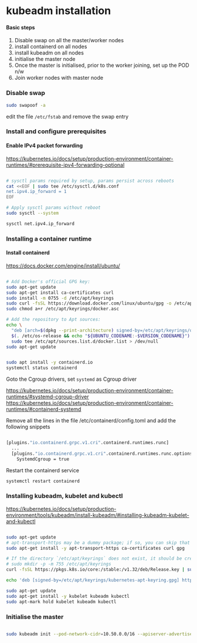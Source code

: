 # kubeadm installation

#### Basic steps

1. Disable swap on all the master/worker nodes
1. install containerd on all nodes
2. install kubeadm on all nodes
3. initialise the master node
4. Once the master is initialised, prior to the worker joining, set up the POD n/w
5. Join worker nodes with master node



### Disable swap

``` bash
sudo swapoof -a
```

edit the file `/etc/fstab` and remove the swap entry


### Install and configure prerequisites

#### Enable IPv4 packet forwarding

https://kubernetes.io/docs/setup/production-environment/container-runtimes/#prerequisite-ipv4-forwarding-optional

``` bash

# sysctl params required by setup, params persist across reboots
cat <<EOF | sudo tee /etc/sysctl.d/k8s.conf
net.ipv4.ip_forward = 1
EOF

# Apply sysctl params without reboot
sudo sysctl --system

sysctl net.ipv4.ip_forward

```

### Installing a container runtime

#### Install containerd

https://docs.docker.com/engine/install/ubuntu/

``` bash

# Add Docker's official GPG key:
sudo apt-get update
sudo apt-get install ca-certificates curl
sudo install -m 0755 -d /etc/apt/keyrings
sudo curl -fsSL https://download.docker.com/linux/ubuntu/gpg -o /etc/apt/keyrings/docker.asc
sudo chmod a+r /etc/apt/keyrings/docker.asc

# Add the repository to Apt sources:
echo \
  "deb [arch=$(dpkg --print-architecture) signed-by=/etc/apt/keyrings/docker.asc] https://download.docker.com/linux/ubuntu \
  $(. /etc/os-release && echo "${UBUNTU_CODENAME:-$VERSION_CODENAME}") stable" | \
  sudo tee /etc/apt/sources.list.d/docker.list > /dev/null
sudo apt-get update

```

``` bash

sudo apt install -y containerd.io
systemctl status containerd

```

Goto the Cgroup drivers, set `systemd` as Cgroup driver

https://kubernetes.io/docs/setup/production-environment/container-runtimes/#systemd-cgroup-driver
https://kubernetes.io/docs/setup/production-environment/container-runtimes/#containerd-systemd

Remove all the lines in the file /etc/containerd/config.toml and add the following snippets 

``` bash

[plugins."io.containerd.grpc.v1.cri".containerd.runtimes.runc]
  ...
  [plugins."io.containerd.grpc.v1.cri".containerd.runtimes.runc.options]
    SystemdCgroup = true
```

Restart the containerd service

``` bash
systemctl restart containerd
```

### Installing kubeadm, kubelet and kubectl

https://kubernetes.io/docs/setup/production-environment/tools/kubeadm/install-kubeadm/#installing-kubeadm-kubelet-and-kubectl

``` bash

sudo apt-get update
# apt-transport-https may be a dummy package; if so, you can skip that package
sudo apt-get install -y apt-transport-https ca-certificates curl gpg

# If the directory `/etc/apt/keyrings` does not exist, it should be created before the curl command, read the note below.
# sudo mkdir -p -m 755 /etc/apt/keyrings
curl -fsSL https://pkgs.k8s.io/core:/stable:/v1.32/deb/Release.key | sudo gpg --dearmor -o /etc/apt/keyrings/kubernetes-apt-keyring.gpg
```   
``` bash
echo 'deb [signed-by=/etc/apt/keyrings/kubernetes-apt-keyring.gpg] https://pkgs.k8s.io/core:/stable:/v1.32/deb/ /' | sudo tee /etc/apt/sources.list.d/kubernetes.list
```   
``` bash
sudo apt-get update
sudo apt-get install -y kubelet kubeadm kubectl
sudo apt-mark hold kubelet kubeadm kubectl
```   


### Initialise the master

``` bash

sudo kubeadm init --pod-network-cidr=10.50.0.0/16 --apiserver-advertise-address=192.168.1.48
```




















